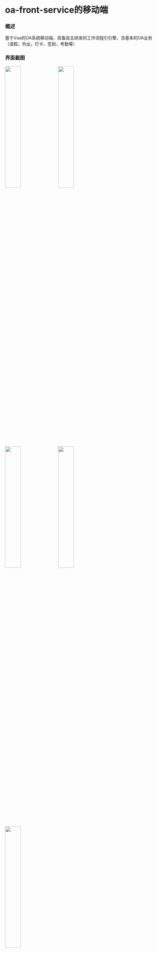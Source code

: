 # oa-front-service的移动端

### 概述

基于Vue的OA系统移动端，具备自主研发的工作流程引引擎，含基本的OA业务（请假，外出，打卡，签到，考勤等）

### 界面截图

<img src="https://images.gitee.com/uploads/images/2020/0703/183806_c6606be6_499098.jpeg" width="32%" style="margin-right:10px">

<img src="https://images.gitee.com/uploads/images/2020/0703/184010_d4b3c5c8_499098.jpeg" width="32%" style="margin-right:10px">

<img src="https://images.gitee.com/uploads/images/2020/0703/184020_b233a769_499098.jpeg" width="32%" style="margin-right:10px">

<img src="https://images.gitee.com/uploads/images/2020/0703/184029_cda0b920_499098.jpeg" width="32%" style="margin-right:10px">

<img src="https://images.gitee.com/uploads/images/2020/0703/184039_c908a267_499098.jpeg" width="32%" style="margin-right:10px">

### 演示地址

http://app.shengtai.club/#/app

**开源地址：https://gitee.com/yunwisdoms/oa-vuchat-service**

> 若觉得不错想给作者**点个赞**，可以给项目增加一个 Star ★，项目会被收录在 Your stars 中，方便日后查看。
> 若想时时**关注**项目动态，可 Watch ⊙ 此项目，github平台会及时通知你项目的动态，你的邮箱也会收到通知。

### 技术相关

* [vue-WeChat Wiki](https://gitee.com/yunwisdoms/oa-vuchat-service/wiki) 中记录了开发此项目需要的知识储备、开发思路、开发利器等。内容会不断更新，实际上想把它建成个人快速开发的代码库。
* 每个主要的.vue和.js文件都有详细的**注释**提示，建议将仓库`clone`到本地，查看源码。


### 问题反馈

建议移步[Issues](https://gitee.com/yunwisdoms/oa-vuchat-service/issues)，欢迎反馈项目中的不良/错误表现，以及你在开发过程遇到的问题，作者会积极回复。



### 其他

* [vue-see](https://github.com/zhaohaodang/vue-see) 适用于 Vue.2x 的图片预览插件
* 项目使用的webpack已更新到3.0版本，请安装webpack3.0，否则build失败

#### Account 

* 13689075109
# L*********7



### 泛微在线文档
https://e-cloudstore.com/doc.html#ecode%E4%BD%BF%E7%94%A8%E8%AF%B4%E6%98%8E

### 泛微e8流程首页
http://oa.leading-group.com:90/workflow/request/RequestTypeShow.jsp?offical=&colnum4show=mulitcol&fromadvancedmenu=0&selectedContent=&infoId=0&needPopupNewPage=true&needall=0&prjid=&docid=&crmid=&hrmid=&topage=&isec=&usedtodo=-1

## spug 账号
admin/Miazzy@163.com$***
```js

```
## eyeblue 账号
zhaoziyu/Miazzy@163.com$***

### 定时执行，防止前台、财务、档案人员等不存在
```sql
update bs_seal_regist set front = seal where (front = '' or front is null) and seal is not null ;
update bs_seal_regist set finance = seal where (finance = '' or finance is null) and seal is not null ;
update bs_seal_regist set record = seal where (record = '' or record is null) and seal is not null ;
update bs_seal_regist set archive = seal where (archive = '' or archive is null) and seal is not null ;
update bs_seal_regist set front_name = seal_man where (front_name = '' or front_name is null) and seal is not null ;
update bs_seal_regist set record_name = seal_man where (record_name = '' or record_name is null) and seal is not null ;
update bs_seal_regist set finance_name = seal_man where (finance_name = '' or finance_name is null) and seal is not null ;
update bs_seal_regist set archive_name = seal_man where (archive_name = '' or archive_name is null) and seal is not null ;

update bs_seal_regist set seal_group_ids = 'yanggc,chenll,zhaozy1028' where seal_group_ids like '%yanggc%';
update bs_seal_regist set zone_name = '领地集团总部' where zone_name is null and seal_group_ids like '%yanggc%';
update bs_seal_regist set zone_name = '物业总部' where zone_name is null and seal_group_ids like '%longcl%';
```
